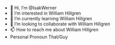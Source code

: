 - 👋 Hi, I’m @IsakWerner
- 👀 I’m interested in William Hillgren
- 🌱 I’m currently learning William Hillgren
- 💞️ I’m looking to collaborate with William Hillgren
- 📫 How to reach me about William Hillgren
- Personal Pronoun That/Guy
<!---
IsakWerner/IsakWerner is a ✨ special ✨ repository because its `README.md` (this file) appears on your GitHub profile.
You can click the Preview link to take a look at your changes.
--->

